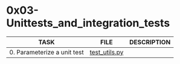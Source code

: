 # 0x03-Unittests_and_integration_tests

| TASK                        | FILE                           | DESCRIPTION |
| --------------------------- | ------------------------------ | ----------- |
| 0. Parameterize a unit test | [test_utils.py](test_utils.py) |             |
